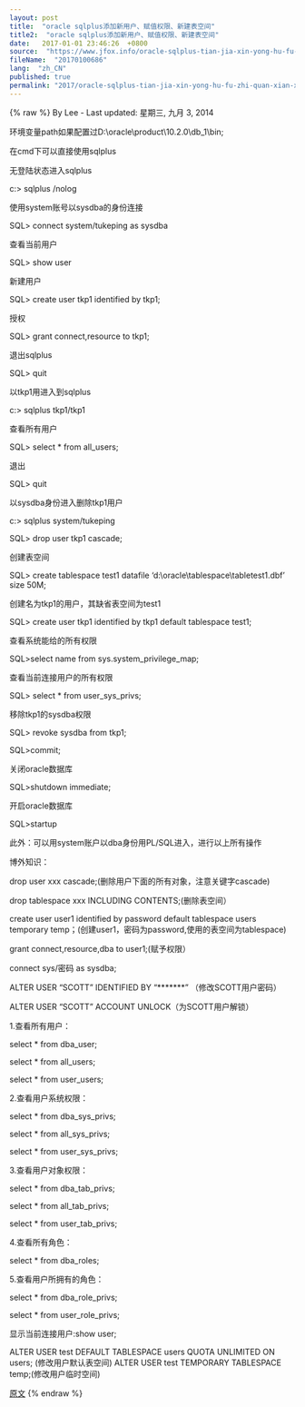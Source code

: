 ```yaml
---
layout: post
title:  "oracle sqlplus添加新用户、赋值权限、新建表空间"
title2:  "oracle sqlplus添加新用户、赋值权限、新建表空间"
date:   2017-01-01 23:46:26  +0800
source:  "https://www.jfox.info/oracle-sqlplus-tian-jia-xin-yong-hu-fu-zhi-quan-xian-xin-jian-biao-kong-jian.html"
fileName:  "20170100686"
lang:  "zh_CN"
published: true
permalink: "2017/oracle-sqlplus-tian-jia-xin-yong-hu-fu-zhi-quan-xian-xin-jian-biao-kong-jian.html"
---
```

{% raw %}
By Lee - Last updated: 星期三, 九月 3, 2014

环境变量path如果配置过D:\oracle\product\10.2.0\db_1\bin;

在cmd下可以直接使用sqlplus

无登陆状态进入sqlplus

c:\>  sqlplus /nolog

使用system账号以sysdba的身份连接

SQL>  connect system/tukeping as sysdba

查看当前用户

SQL>  show user

新建用户

SQL>  create user tkp1 identified by tkp1;

授权

SQL>  grant connect,resource to tkp1;

退出sqlplus

SQL>  quit

以tkp1用进入到sqlplus

c:\>  sqlplus tkp1/tkp1

查看所有用户

SQL> select * from all_users;

退出

SQL>  quit

以sysdba身份进入删除tkp1用户

c:\> sqlplus system/tukeping

SQL> drop user tkp1 cascade;

创建表空间

SQL> create tablespace test1 datafile ‘d:\oracle\tablespace\tabletest1.dbf’ size 50M;

创建名为tkp1的用户，其缺省表空间为test1

SQL> create user tkp1 identified by tkp1 default tablespace test1;

查看系统能给的所有权限

SQL>select name from sys.system_privilege_map;

查看当前连接用户的所有权限

SQL> select * from user_sys_privs;

移除tkp1的sysdba权限

SQL> revoke sysdba from tkp1;

SQL>commit;

关闭oracle数据库

SQL>shutdown immediate;

开启oracle数据库

SQL>startup

此外：可以用system账户以dba身份用PL/SQL进入，进行以上所有操作

博外知识：

drop user xxx cascade;(删除用户下面的所有对象，注意关键字cascade)

drop tablespace xxx INCLUDING CONTENTS;(删除表空间）

create user user1 identified by password default tablespace users temporary temp；(创建user1，密码为password,使用的表空间为tablespace)

grant connect,resource,dba to user1;(赋予权限）

connect sys/密码 as sysdba; 

ALTER USER “SCOTT” IDENTIFIED BY “*******” （修改SCOTT用户密码）

ALTER USER “SCOTT” ACCOUNT UNLOCK（为SCOTT用户解锁）

1.查看所有用户： 

select * from dba_user; 

select * from all_users; 

select * from user_users;

2.查看用户系统权限： 

select * from dba_sys_privs; 

select * from all_sys_privs; 

select * from user_sys_privs;

3.查看用户对象权限： 

select * from dba_tab_privs; 

select * from all_tab_privs; 

select * from user_tab_privs;

4.查看所有角色： 

select * from dba_roles;

5.查看用户所拥有的角色： 

select * from dba_role_privs; 

select * from user_role_privs; 

显示当前连接用户:show user;

ALTER   USER   test   DEFAULT   TABLESPACE   users   QUOTA   UNLIMITED   ON   users; (修改用户默认表空间)
ALTER   USER   test   TEMPORARY   TABLESPACE   temp;(修改用户临时空间)

[原文](https://www.jfox.info/go.php?url=http://www.jfox.info/url.php?_v=v4&amp;_src=&amp;isencode=1&amp;content=dGltZT0xNDA5NzE3MzYxNDEyJnVybD1odHRwJTNBJTJGJTJGZ2Vla2FueXdoZXJlLmJsb2cuMTYzLmNvbSUyRmJsb2clMkZzdGF0aWMlMkYxODk5MjAzNzMyMDExNjE4MjIzMTY3MjElMkY=)
{% endraw %}
